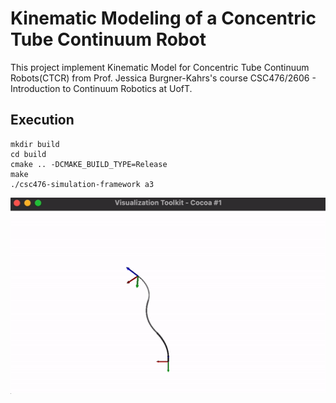 # Kinematic Modeling of a Concentric Tube Continuum Robot

This project implement Kinematic Model for Concentric Tube Continuum Robots(CTCR) from Prof. Jessica Burgner-Kahrs's course CSC476/2606 - Introduction to Continuum Robotics at UofT.

## Execution
```
mkdir build
cd build
cmake .. -DCMAKE_BUILD_TYPE=Release
make
./csc476-simulation-framework a3
```

![demo](demo.gif)